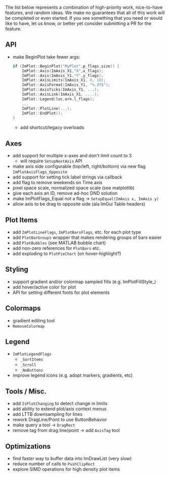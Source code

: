 The list below represents a combination of high-priority work, nice-to-have features, and random ideas. We make no guarantees that all of this work will be completed or even started. If you see something that you need or would like to have, let us know, or better yet consider submitting a PR for the feature.

## API

- make BeginPlot take fewer args:
    ```cpp
    if (ImPlot::BeginPlot("MyPlot",p_flags,size)) {
        ImPlot::Axis(ImAxis_X1,"X",x_flags);
        ImPlot::Axis(ImAxis_Y1,"Y",y_flags);
        ImPlot::AxisLimits(ImAxis_X1, 0, 10);
        ImPlot::AxisFormat(ImAxis_Y1, "%.3f$");
        ImPlot::AxisTicks(ImAxis_Y1, ...);
        ImPlot::AxisLink(ImAxis_X1, ....);        
        ImPlot::Legend(loc,orn,l_flags);
        ...        
        ImPlot::PlotLine(...);
        ImPlot::EndPlot();
    }
    ```
    - add shortcut/legacy overloads

## Axes

- add support for multiple x-axes and don't limit count to 3
    - will require `SetupNextAxis` API
- make axis side configurable (top/left, right/bottom) via new flag `ImPlotAxisFlags_Opposite`
- add support for setting tick label strings via callback
- add flag to remove weekends on Time axis
- pixel space scale, normalized space scale (see matplotlib)
- give each axis an ID, remove ad-hoc DND solution
- make ImPlotFlags_Equal not a flag -> `SetupEqual(ImAxis x, ImAxis y)`
- allow axis to be drag to opposite side (ala ImGui Table headers)

## Plot Items

- add `ImPlotLineFlags`, `ImPlotBarsFlags`, etc. for each plot type
- add `PlotBarGroups` wrapper that makes rendering groups of bars easier
- add `PlotBubbles` (see MATLAB bubble chart)
- add non-zero references for `PlotBars` etc.
- add exploding to `PlotPieChart` (on hover-highlight?)

## Styling

- support gradient and/or colormap sampled fills (e.g. ImPlotFillStyle_)
- add hover/active color for plot
- API for setting different fonts for plot elements

## Colormaps

- gradient editing tool
- `RemoveColormap`

## Legend

- `ImPlotLegendFlags`
    - `_SortItems`
    - `_Scroll`
    - `_NoButtons`
- improve legend icons (e.g. adopt markers, gradients, etc)

## Tools / Misc.

- add `IsPlotChanging` to detect change in limits
- add ability to extend plot/axis context menus
- add LTTB downsampling for lines
- rework DragLine/Point to use ButtonBehavior
- make query a tool -> `DragRect`
- remove tag from drag line/point -> add `AxisTag` tool

## Optimizations

- find faster way to buffer data into ImDrawList (very slow)
- reduce number of calls to `PushClipRect`
- explore SIMD operations for high density plot items


